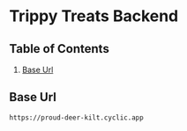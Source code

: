 # Trippy Treats Backend

## Table of Contents

1. [Base Url](#base-url)

## Base Url

```
https://proud-deer-kilt.cyclic.app
```
